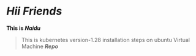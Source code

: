 # ***Hii Friends***
**This is _Naidu_**
> This is kubernetes version-1.28 installation steps on ubuntu Virtual Machine ***Repo***
